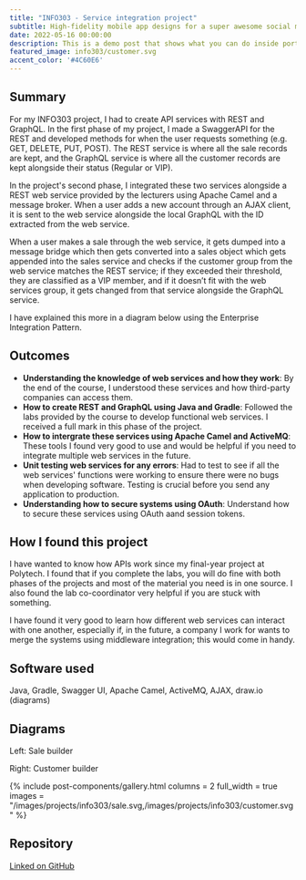 ```yaml
---
title: "INFO303 - Service integration project"
subtitle: High-fidelity mobile app designs for a super awesome social media company.
date: 2022-05-16 00:00:00
description: This is a demo post that shows what you can do inside portfolio and blog posts. We’ve included everything you need to create engaging posts and case studies to show off your work in a beautiful way.
featured_image: info303/customer.svg
accent_color: '#4C60E6'
---
```


## Summary
For my INFO303 project, I had to create API services with REST and GraphQL. In the first phase of my project, I made a SwaggerAPI for the REST and developed methods for when the user requests something (e.g. GET, DELETE, PUT, POST). The REST service is where all the sale records are kept, and the GraphQL service is where all the customer records are kept alongside their status (Regular or VIP).

In the project's second phase, I integrated these two services alongside a REST web service provided by the lecturers using Apache Camel and a message broker. When a user adds a new account through an AJAX client, it is sent to the web service alongside the local GraphQL with the ID extracted from the web service.

When a user makes a sale through the web service, it gets dumped into a message bridge which then gets converted into a sales object which gets appended into the sales service and checks if the customer group from the web service matches the REST service; if they exceeded their threshold, they are classified as a VIP member, and if it doesn’t fit with the web services group, it gets changed from that service alongside the GraphQL service.

I have explained this more in a diagram below using the Enterprise Integration Pattern.

## Outcomes
* **Understanding the knowledge of web services and how they work**: By the end of the course, I understood these services and how third-party companies can access them.
* **How to create REST and GraphQL using Java and Gradle**: Followed the labs provided by the course to develop functional web services. I received a full mark in this phase of the project.
* **How to intergrate these services using Apache Camel and ActiveMQ**: These tools I found very good to use and would be helpful if you need to integrate multiple web services in the future.
* **Unit testing web services for any errors**: Had to test to see if all the web services' functions were working to ensure there were no bugs when developing software. Testing is crucial before you send any application to production.
* **Understanding how to secure systems using OAuth**: Understand how to secure these services using OAuth aand session tokens.

## How I found this project
I have wanted to know how APIs work since my final-year project at Polytech. I found that if you complete the labs, you will do fine with both phases of the projects and most of the material you need is in one source. I also found the lab co-coordinator very helpful if you are stuck with something.

I have found it very good to learn how different web services can interact with one another, especially if, in the future, a company I work for wants to merge the systems using middleware integration; this would come in handy.

## Software used
Java, Gradle, Swagger UI, Apache Camel, ActiveMQ, AJAX, draw.io (diagrams)

## Diagrams

Left: Sale builder

Right: Customer builder

{% include post-components/gallery.html
	columns = 2
	full_width = true
	images = "/images/projects/info303/sale.svg,/images/projects/info303/customer.svg
	"
%}

## Repository
[Linked on GitHub](https://github.com/raymondhua/info303phase2)